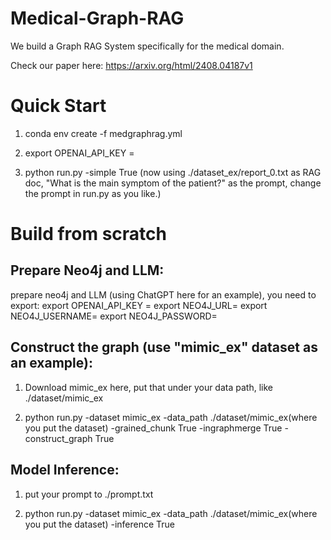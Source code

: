 # Medical-Graph-RAG
We build a Graph RAG System specifically for the medical domain.

Check our paper here: https://arxiv.org/html/2408.04187v1

# Quick Start
1. conda env create -f medgraphrag.yml

2. export OPENAI_API_KEY = <your OPENAI_API_KEY>

3. python run.py -simple True (now using ./dataset_ex/report_0.txt as RAG doc, "What is the main symptom of the patient?" as the prompt, change the prompt in run.py as you like.)

# Build from scratch
## Prepare Neo4j and LLM: 
prepare neo4j and LLM (using ChatGPT here for an example), you need to export:
export OPENAI_API_KEY = <your OPENAI_API_KEY>
export NEO4J_URL= <your NEO4J_URL>
export NEO4J_USERNAME= <your NEO4J_USERNAME>
export NEO4J_PASSWORD=<your NEO4J_PASSWORD>

## Construct the graph (use "mimic_ex" dataset as an example): 
1. Download mimic_ex here, put that under your data path, like ./dataset/mimic_ex

2. python run.py -dataset mimic_ex -data_path ./dataset/mimic_ex(where you put the dataset) -grained_chunk True -ingraphmerge True -construct_graph True

## Model Inference: 
1. put your prompt to ./prompt.txt

2. python run.py -dataset mimic_ex -data_path ./dataset/mimic_ex(where you put the dataset) -inference True